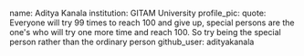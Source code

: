 name: Aditya Kanala
institution: GITAM University
profile_pic: 
quote: Everyone will try 99 times to reach 100 and give up, special persons are the one's who will try one more time and reach 100. So try being the special person rather than the ordinary person
github_user: adityakanala
